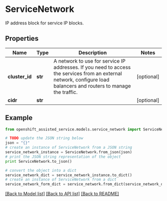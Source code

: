 # ServiceNetwork

IP address block for service IP blocks.

## Properties
Name | Type | Description | Notes
------------ | ------------- | ------------- | -------------
**cluster_id** | **str** | A network to use for service IP addresses. If you need to access the services from an external network, configure load balancers and routers to manage the traffic. | [optional] 
**cidr** | **str** |  | [optional] 

## Example

```python
from openshift_assisted_service.models.service_network import ServiceNetwork

# TODO update the JSON string below
json = "{}"
# create an instance of ServiceNetwork from a JSON string
service_network_instance = ServiceNetwork.from_json(json)
# print the JSON string representation of the object
print ServiceNetwork.to_json()

# convert the object into a dict
service_network_dict = service_network_instance.to_dict()
# create an instance of ServiceNetwork from a dict
service_network_form_dict = service_network.from_dict(service_network_dict)
```
[[Back to Model list]](../README.md#documentation-for-models) [[Back to API list]](../README.md#documentation-for-api-endpoints) [[Back to README]](../README.md)


